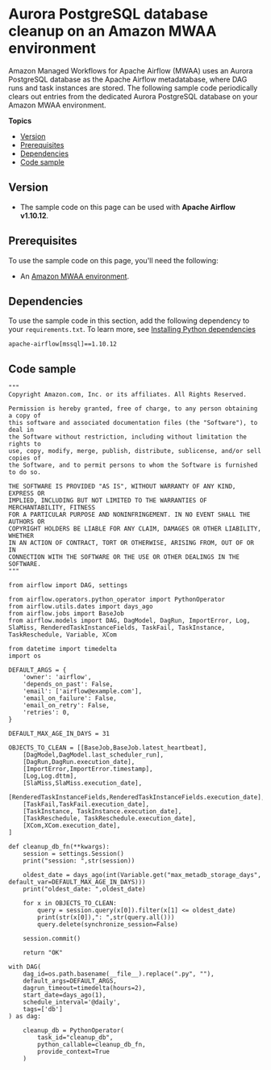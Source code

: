 # Aurora PostgreSQL database cleanup on an Amazon MWAA environment<a name="samples-database-cleanup"></a>

Amazon Managed Workflows for Apache Airflow \(MWAA\) uses an Aurora PostgreSQL database as the Apache Airflow metadatabase, where DAG runs and task instances are stored\. The following sample code periodically clears out entries from the dedicated Aurora PostgreSQL database on your Amazon MWAA environment\.

**Topics**
+ [Version](#samples-database-cleanup-version)
+ [Prerequisites](#samples-database-cleanup-prereqs)
+ [Dependencies](#samples-sql-server-dependencies)
+ [Code sample](#samples-database-cleanup-code)

## Version<a name="samples-database-cleanup-version"></a>
+ The sample code on this page can be used with **Apache Airflow v1\.10\.12**\.

## Prerequisites<a name="samples-database-cleanup-prereqs"></a>

To use the sample code on this page, you'll need the following:
+ An [Amazon MWAA environment](get-started.md)\.

## Dependencies<a name="samples-sql-server-dependencies"></a>

To use the sample code in this section, add the following dependency to your `requirements.txt`\. To learn more, see [Installing Python dependencies](working-dags-dependencies.md)

```
apache-airflow[mssql]==1.10.12
```

## Code sample<a name="samples-database-cleanup-code"></a>

```
"""
Copyright Amazon.com, Inc. or its affiliates. All Rights Reserved.
 
Permission is hereby granted, free of charge, to any person obtaining a copy of
this software and associated documentation files (the "Software"), to deal in
the Software without restriction, including without limitation the rights to
use, copy, modify, merge, publish, distribute, sublicense, and/or sell copies of
the Software, and to permit persons to whom the Software is furnished to do so.
 
THE SOFTWARE IS PROVIDED "AS IS", WITHOUT WARRANTY OF ANY KIND, EXPRESS OR
IMPLIED, INCLUDING BUT NOT LIMITED TO THE WARRANTIES OF MERCHANTABILITY, FITNESS
FOR A PARTICULAR PURPOSE AND NONINFRINGEMENT. IN NO EVENT SHALL THE AUTHORS OR
COPYRIGHT HOLDERS BE LIABLE FOR ANY CLAIM, DAMAGES OR OTHER LIABILITY, WHETHER
IN AN ACTION OF CONTRACT, TORT OR OTHERWISE, ARISING FROM, OUT OF OR IN
CONNECTION WITH THE SOFTWARE OR THE USE OR OTHER DEALINGS IN THE SOFTWARE.
"""
 
from airflow import DAG, settings
 
from airflow.operators.python_operator import PythonOperator
from airflow.utils.dates import days_ago
from airflow.jobs import BaseJob
from airflow.models import DAG, DagModel, DagRun, ImportError, Log, SlaMiss, RenderedTaskInstanceFields, TaskFail, TaskInstance, TaskReschedule, Variable, XCom
 
from datetime import timedelta
import os
 
DEFAULT_ARGS = {
    'owner': 'airflow',
    'depends_on_past': False,
    'email': ['airflow@example.com'],
    'email_on_failure': False,
    'email_on_retry': False,
    'retries': 0,
}
 
DEFAULT_MAX_AGE_IN_DAYS = 31 
 
OBJECTS_TO_CLEAN = [[BaseJob,BaseJob.latest_heartbeat], 
    [DagModel,DagModel.last_scheduler_run], 
    [DagRun,DagRun.execution_date], 
    [ImportError,ImportError.timestamp],
    [Log,Log.dttm], 
    [SlaMiss,SlaMiss.execution_date], 
    [RenderedTaskInstanceFields,RenderedTaskInstanceFields.execution_date], 
    [TaskFail,TaskFail.execution_date], 
    [TaskInstance, TaskInstance.execution_date],
    [TaskReschedule, TaskReschedule.execution_date],
    [XCom,XCom.execution_date],     
]
 
def cleanup_db_fn(**kwargs):
    session = settings.Session()
    print("session: ",str(session))
 
    oldest_date = days_ago(int(Variable.get("max_metadb_storage_days", default_var=DEFAULT_MAX_AGE_IN_DAYS)))
    print("oldest_date: ",oldest_date)
 
    for x in OBJECTS_TO_CLEAN:
        query = session.query(x[0]).filter(x[1] <= oldest_date)
        print(str(x[0]),": ",str(query.all()))
        query.delete(synchronize_session=False)
 
    session.commit()
 
    return "OK"
 
with DAG(
    dag_id=os.path.basename(__file__).replace(".py", ""),
    default_args=DEFAULT_ARGS,
    dagrun_timeout=timedelta(hours=2),
    start_date=days_ago(1),
    schedule_interval='@daily',
    tags=['db']
) as dag:
 
    cleanup_db = PythonOperator(
        task_id="cleanup_db",
        python_callable=cleanup_db_fn,
        provide_context=True     
    )
```